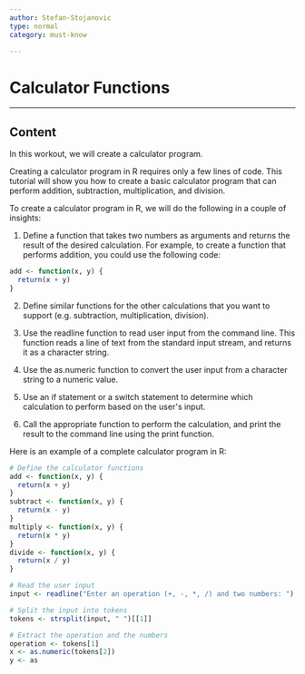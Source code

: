 ```yaml
---
author: Stefan-Stojanovic
type: normal
category: must-know

---
```


# Calculator Functions

---

## Content

In this workout, we will create a calculator program.

Creating a calculator program in R requires only a few lines of code. This tutorial will show you how to create a basic calculator program that can perform addition, subtraction, multiplication, and division.

To create a calculator program in R, we will do the following in a couple of insights:

1. Define a function that takes two numbers as arguments and returns the result of the desired calculation. For example, to create a function that performs addition, you could use the following code:
```r
add <- function(x, y) {
  return(x + y)
}
```

2. Define similar functions for the other calculations that you want to support (e.g. subtraction, multiplication, division).

3. Use the readline function to read user input from the command line. This function reads a line of text from the standard input stream, and returns it as a character string.

4. Use the as.numeric function to convert the user input from a character string to a numeric value.

5. Use an if statement or a switch statement to determine which calculation to perform based on the user's input.

6. Call the appropriate function to perform the calculation, and print the result to the command line using the print function.

Here is an example of a complete calculator program in R:
```r
# Define the calculator functions
add <- function(x, y) {
  return(x + y)
}
subtract <- function(x, y) {
  return(x - y)
}
multiply <- function(x, y) {
  return(x * y)
}
divide <- function(x, y) {
  return(x / y)
}

# Read the user input
input <- readline("Enter an operation (+, -, *, /) and two numbers: ")

# Split the input into tokens
tokens <- strsplit(input, " ")[[1]]

# Extract the operation and the numbers
operation <- tokens[1]
x <- as.numeric(tokens[2])
y <- as

```